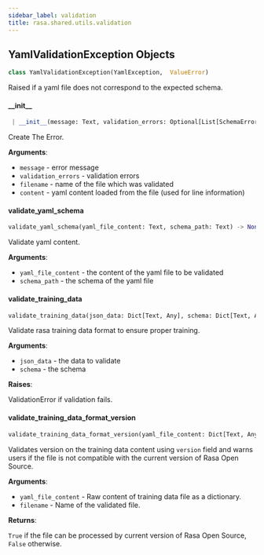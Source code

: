 ```yaml
---
sidebar_label: validation
title: rasa.shared.utils.validation
---
```


## YamlValidationException Objects

```python
class YamlValidationException(YamlException,  ValueError)
```

Raised if a yaml file does not correspond to the expected schema.

#### \_\_init\_\_

```python
 | __init__(message: Text, validation_errors: Optional[List[SchemaError.SchemaErrorEntry]] = None, filename: Optional[Text] = None, content: Any = None) -> None
```

Create The Error.

**Arguments**:

- `message` - error message
- `validation_errors` - validation errors
- `filename` - name of the file which was validated
- `content` - yaml content loaded from the file (used for line information)

#### validate\_yaml\_schema

```python
validate_yaml_schema(yaml_file_content: Text, schema_path: Text) -> None
```

Validate yaml content.

**Arguments**:

- `yaml_file_content` - the content of the yaml file to be validated
- `schema_path` - the schema of the yaml file

#### validate\_training\_data

```python
validate_training_data(json_data: Dict[Text, Any], schema: Dict[Text, Any]) -> None
```

Validate rasa training data format to ensure proper training.

**Arguments**:

- `json_data` - the data to validate
- `schema` - the schema
  

**Raises**:

  ValidationError if validation fails.

#### validate\_training\_data\_format\_version

```python
validate_training_data_format_version(yaml_file_content: Dict[Text, Any], filename: Optional[Text]) -> bool
```

Validates version on the training data content using `version` field
and warns users if the file is not compatible with the current version of
Rasa Open Source.

**Arguments**:

- `yaml_file_content` - Raw content of training data file as a dictionary.
- `filename` - Name of the validated file.
  

**Returns**:

  `True` if the file can be processed by current version of Rasa Open Source,
  `False` otherwise.

